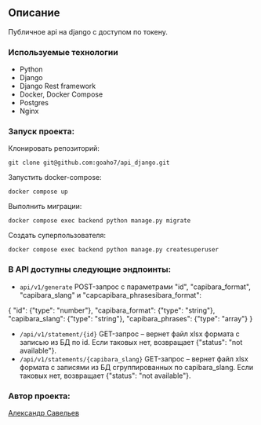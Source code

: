 ## Описание
Публичное api на django с доступом по токену.

### Используемые технологии
- Python
- Django
- Django Rest framework
- Docker, Docker Compose
- Postgres
- Nginx

### Запуск проекта:

Клонировать репозиторий:

``` git clone git@github.com:goaho7/api_django.git ``` 

Запустить docker-compose:

``` docker compose up ```


Выполнить миграции:

``` docker compose exec backend python manage.py migrate ```

Создать суперпользователя:

``` docker compose exec backend python manage.py createsuperuser ```

### В API доступны следующие эндпоинты:

* ```api/v1/generate```  POST-запрос с параметрами "id", "capibara_format", "capibara_slang" и "capcapibara_phrasesibara_format":

{
    "id": {"type": "number"},
    "capibara_format": {"type": "string"},
    "capibara_slang": {"type": "string"},
    "capibara_phrases": {"type": "array"}
}

* ```/api/v1/statement/{id}``` GET-запрос – вернет файл xlsx формата с записью из БД по id. Если таковых нет, возвращает {"status": "not available"}.
* ```/api/v1/statements/{capibara_slang}``` GET-запрос – вернет файл xlsx формата с записями из БД сгруппированных по capibara_slang. Если таковых нет, возвращает {"status": "not available"}.


### Автор проекта:

[Александр Савельев](https://github.com/goaho7)
